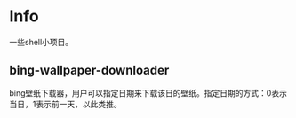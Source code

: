 # Info

一些shell小项目。

## bing-wallpaper-downloader

bing壁纸下载器，用户可以指定日期来下载该日的壁纸。指定日期的方式：0表示当日，1表示前一天，以此类推。
